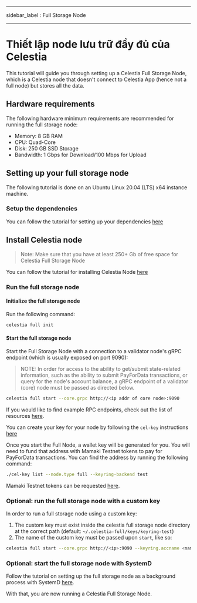 - - -
sidebar_label : Full Storage Node
- - -

# Thiết lập node lưu trữ đầy đủ của Celestia

This tutorial will guide you through setting up a Celestia Full Storage Node, which is a Celestia node that doesn't connect to Celestia App (hence not a full node) but stores all the data.

## Hardware requirements

The following hardware minimum requirements are recommended for running the full storage node:

* Memory: 8 GB RAM
* CPU: Quad-Core
* Disk: 250 GB SSD Storage
* Bandwidth: 1 Gbps for Download/100 Mbps for Upload

## Setting up your full storage node

The following tutorial is done on an Ubuntu Linux 20.04 (LTS) x64 instance machine.

### Setup the dependencies

You can follow the tutorial for setting up your dependencies [here](../developers/environment.md)

## Install Celestia node

> Note: Make sure that you have at least 250+ Gb of free space for Celestia Full Storage Node

You can follow the tutorial for installing Celestia Node [here](../developers/celestia-node.md)

### Run the full storage node

#### Initialize the full storage node

Run the following command:

```sh
celestia full init
```

#### Start the full storage node

Start the Full Storage Node with a connection to a validator node's gRPC endpoint (which is usually exposed on port 9090):

> NOTE: In order for access to the ability to get/submit state-related information, such as the ability to submit PayForData transactions, or query for the node's account balance, a gRPC endpoint of a validator (core) node must be passed as directed below.

```sh
celestia full start --core.grpc http://<ip addr of core node>:9090
```

If you would like to find example RPC endpoints, check out the list of resources [here](./mamaki-testnet.md#rpc-endpoints).

You can create your key for your node by following the `cel-key` instructions [here](./keys.md)

Once you start the Full Node, a wallet key will be generated for you. You will need to fund that address with Mamaki Testnet tokens to pay for PayForData transactions. You can find the address by running the following command:

```sh
./cel-key list --node.type full --keyring-backend test
```

Mamaki Testnet tokens can be requested [here](./mamaki-testnet.md#mamaki-testnet-faucet).

### Optional: run the full storage node with a custom key

In order to run a full storage node using a custom key:

1. The custom key must exist inside the celestia full storage node directory at the correct path (default: `~/.celestia-full/keys/keyring-test`)
2. The name of the custom key must be passed upon `start`, like so:

```sh
celestia full start --core.grpc http://<ip>:9090 --keyring.accname <name_of_custom_key>
```

### Optional: start the full storage node with SystemD

Follow the tutorial on setting up the full storage node as a background process with SystemD [here](./systemd.md#celestia-full-storage-node).

With that, you are now running a Celestia Full Storage Node.
